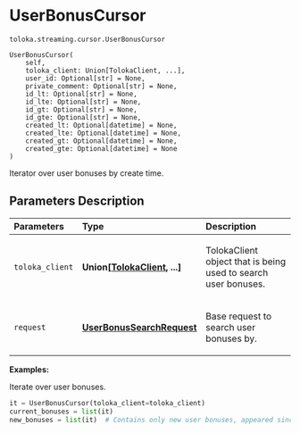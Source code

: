 # UserBonusCursor
`toloka.streaming.cursor.UserBonusCursor`

```
UserBonusCursor(
    self,
    toloka_client: Union[TolokaClient, ...],
    user_id: Optional[str] = None,
    private_comment: Optional[str] = None,
    id_lt: Optional[str] = None,
    id_lte: Optional[str] = None,
    id_gt: Optional[str] = None,
    id_gte: Optional[str] = None,
    created_lt: Optional[datetime] = None,
    created_lte: Optional[datetime] = None,
    created_gt: Optional[datetime] = None,
    created_gte: Optional[datetime] = None
)
```

Iterator over user bonuses by create time.

## Parameters Description

| Parameters | Type | Description |
| :----------| :----| :-----------|
`toloka_client`|**Union\[[TolokaClient](toloka.client.TolokaClient.md), ...\]**|<p>TolokaClient object that is being used to search user bonuses.</p>
`request`|**[UserBonusSearchRequest](toloka.client.search_requests.UserBonusSearchRequest.md)**|<p>Base request to search user bonuses by.</p>

**Examples:**

Iterate over user bonuses.

```python
it = UserBonusCursor(toloka_client=toloka_client)
current_bonuses = list(it)
new_bonuses = list(it)  # Contains only new user bonuses, appeared since the previous call.
```
